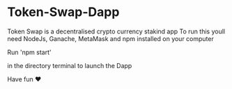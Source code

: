 # Token-Swap-Dapp
Token Swap is a decentralised crypto currency stakind app
To run this youll need NodeJs, Ganache, MetaMask and npm installed on your computer

Run 'npm start'

in the directory terminal to launch the Dapp

Have fun ❤️
